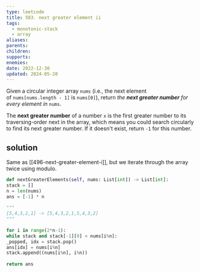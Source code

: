 ```yaml
---
type: leetcode
title: 503. next greater element ii
tags:
  - monotonic-stack
  - array
aliases: 
parents: 
children: 
supports: 
enemies: 
date: 2022-12-30
updated: 2024-05-20
---
```


Given a circular integer array `nums` (i.e., the next element of `nums[nums.length - 1]` is `nums[0]`), return _the **next greater number** for every element in_ `nums`.

The **next greater number** of a number `x` is the first greater number to its traversing-order next in the array, which means you could search circularly to find its next greater number. If it doesn't exist, return `-1` for this number.

## solution

Same as [[496-next-greater-element-i]], but we iterate through the array twice using modulo.

```python
def nextGreaterElements(self, nums: List[int]) -> List[int]:
stack = []
n = len(nums)
ans = [-1] * n
  
"""
[5,4,3,2,1] -> [5,4,3,2,1,5,4,3,2]
"""
  
for i in range(2*n-1):
while stack and stack[-1][0] < nums[i%n]:
_popped, idx = stack.pop()
ans[idx] = nums[i%n]
stack.append((nums[i%n], i%n))
  
return ans
```

